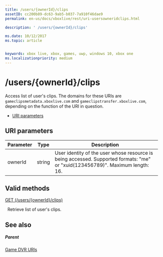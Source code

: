 ```yaml
---
title: /users/{ownerId}/clips
assetID: cc200b89-dc63-9ab5-b037-7a910f46dae9
permalink: en-us/docs/xboxlive/rest/uri-usersowneridclips.html

description: ' /users/{ownerId}/clips'

ms.date: 10/12/2017
ms.topic: article


keywords: xbox live, xbox, games, uwp, windows 10, xbox one
ms.localizationpriority: medium
---
```



# /users/{ownerId}/clips
Access list of user's clips. 
The domains for these URIs are `gameclipsmetadata.xboxlive.com` and `gameclipstransfer.xboxlive.com`, depending on the function of the URI in question.
 
  * [URI parameters](#ID4EX)
 
<a id="ID4EX"></a>

 
## URI parameters
 
| Parameter| Type| Description| 
| --- | --- | --- | 
| ownerId| string| User identity of the user whose resource is being accessed. Supported formats: "me" or "xuid(123456789)". Maximum length: 16.| 
  
<a id="ID4EVB"></a>

 
## Valid methods

[GET (/users/{ownerId}/clips)](uri-usersowneridclipsget.md)

&nbsp;&nbsp;Retrieve list of user's clips.
 
<a id="ID4E6B"></a>

 
## See also
 
<a id="ID4EBC"></a>

 
##### Parent 

[Game DVR URIs](atoc-reference-dvr.md)

   
